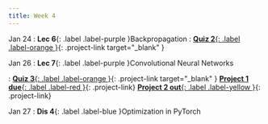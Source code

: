 ```yaml
---
title: Week 4
---
```


Jan 24
: **Lec 6**{: .label .label-purple }Backpropagation
: [**Quiz 2**{: .label .label-orange }](https://www.gradescope.com/courses/480760){: .project-link target="_blank" }

Jan 26
: **Lec 7**{: .label .label-purple }Convolutional Neural Networks
  <!-- : [Solution](#) -->
: [**Quiz 3**{: .label .label-orange }](https://www.gradescope.com/courses/480760){: .project-link target="_blank" } [**Project 1 due**{: .label .label-red }](/projects/project1/){: .project-link} [**Project 2 out**{: .label .label-yellow }](/projects/#project-2){: .project-link}

Jan 27
: **Dis 4**{: .label .label-blue }Optimization in PyTorch
